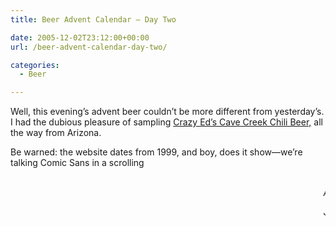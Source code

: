 ```yaml
---
title: Beer Advent Calendar – Day Two

date: 2005-12-02T23:12:00+00:00
url: /beer-advent-calendar-day-two/

categories:
  - Beer

---
```

Well, this evening’s advent beer couldn’t be more different from yesterday’s. I had the dubious pleasure of sampling <a href="http://www.chilibeer.com/" data-type="link" data-id="http://www.chilibeer.com/">Crazy Ed’s Cave Creek Chili Beer,</a> all the way from Arizona.

Be warned: the website dates from 1999, and boy, does it show—we’re talking Comic Sans in a scrolling&nbsp;<marquee>&nbsp;tag, framesets that have a tendency to get confused (try clicking the “home” link), and a 53-kilopixel JPEG weighing in at an astonishing 232 KB (why?!). Seeing those “Netscape Now!” animated GIFs makes me all nostalgic for the twentieth century…

_Ahem._&nbsp;But enough about the site—what about the beer? Well, it was a lucky choice for this evening, as Joce had made Mexican for dinner. It was certainly spicy (with a whole chili pod in the bottle), but to be honest, I would have preferred a nice, refreshing Corona or Sol. As with yesterday’s offering, this was a fun novelty drink as a one-off, but not something I could happily sup all evening.

Joce says: “Oh! Ow! Oh my God! Oh, man! That is the hottest thing I’ve ever tasted! My throat is on fire!”